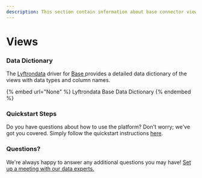 ```yaml
---
description: This section contain information about base connector views information
---
```


# Views

### Data Dictionary

The [Lyftrondata](https://www.lyftrondata.com/) driver for [Base](None/)[ ](https://www.lyftrondata.com/integration/base/)provides a detailed data dictionary of the views with data types and column names.

{% embed url="None" %}
Lyftrondata Base Data Dictionary
{% endembed %}

### Quickstart Steps

Do you have questions about how to use the platform? Don't worry; we've got you covered. Simply follow the quickstart instructions [here](../README.md).

### Questions? <a href="#questions" id="questions"></a>

We're always happy to answer any additional questions you may have! [Set up a meeting with our data experts.](https://www.lyftrondata.com/book-a-meeting/)


